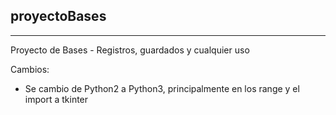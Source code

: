 ## proyectoBases
________________
Proyecto de Bases - Registros, guardados y cualquier uso

Cambios:
- Se cambio de Python2 a Python3, principalmente en los range y el import a tkinter
  
